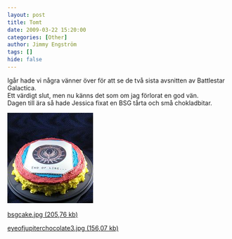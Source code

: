 ```yaml
---
layout: post
title: Tomt
date: 2009-03-22 15:20:00
categories: [Other]
author: Jimmy Engström
tags: []
hide: false
---
```

<p>Ig&aring;r hade vi n&aring;gra v&auml;nner &ouml;ver f&ouml;r att se de tv&aring; sista avsnitten av Battlestar Galactica.<br /> Ett v&auml;rdigt slut, men nu k&auml;nns det som om jag f&ouml;rlorat en god v&auml;n.<br /> Dagen till &auml;ra s&aring; hade Jessica fixat en BSG t&aring;rta och sm&aring; chokladbitar.</p>
<p><img src="/PostImages/2009/3/bsgcakesmall.jpg" alt="" width="195" height="205" /></p>
<p><a href="/file.axd?file=2009/3/bsgcake.jpg">bsgcake.jpg (205,76 kb)</a></p>
<p><a href="/file.axd?file=2009/3/eyeofjupiterchocolate3.jpg">eyeofjupiterchocolate3.jpg (156,07 kb)</a></p>
